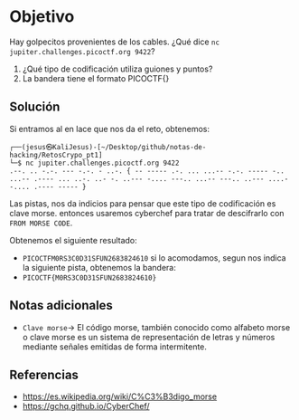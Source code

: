 # Objetivo

Hay golpecitos provenientes de los cables. ¿Qué dice `nc jupiter.challenges.picoctf.org 9422`?
1. ¿Qué tipo de codificación utiliza guiones y puntos?
2. La bandera tiene el formato PICOCTF{}
## Solución

Si entramos al en lace que nos da el reto, obtenemos:
```
┌──(jesus㉿KaliJesus)-[~/Desktop/github/notas-de-hacking/RetosCrypo_pt1]
└─$ nc jupiter.challenges.picoctf.org 9422
.--. .. -.-. --- -.-. - ..-. { -- ----- .-. ... ...-- -.-. ----- -.. ...-- .---- ... ..-. ..- -. ..--- -.... ---.. ...-- ---.. ..--- ....- -.... .---- ----- } 

```
Las pistas, nos da indicios para pensar que este tipo de codificación es clave morse. entonces usaremos cyberchef para tratar de descifrarlo con `FROM MORSE CODE`.

Obtenemos el siguiente resultado:
- `PICOCTFM0RS3C0D31SFUN2683824610`
si lo acomodamos, segun nos indica la siguiente pista, obtenemos la bandera:
- `PICOCTF{M0RS3C0D31SFUN2683824610}`
## Notas adicionales

- `Clave morse`-> El código morse, también conocido como alfabeto morse o clave morse es un sistema de representación de letras y números mediante señales emitidas de forma intermitente.
## Referencias

- https://es.wikipedia.org/wiki/C%C3%B3digo_morse
- https://gchq.github.io/CyberChef/